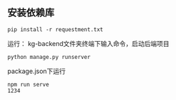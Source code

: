 ## 安装依赖库
```shell
pip install -r requestment.txt
```

运行：
kg-backend文件夹终端下输入命令，启动后端项目
```shell
python manage.py runserver
```

package.json下运行
```shell
npm run serve
1234
```
